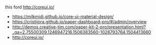 
this ford http://coreui.io/
- https://milkmidi.github.io/core-ui-material-design/
- https://cristijora.github.io/paper-dashboard-pro/#/admin/overview
- http://demos.creative-tim.com/paper-kit-2-pro/presentation.html?_ga=2.75500309.1246947216.1506383560-1028793764.1504413660
- http://coreui.io/